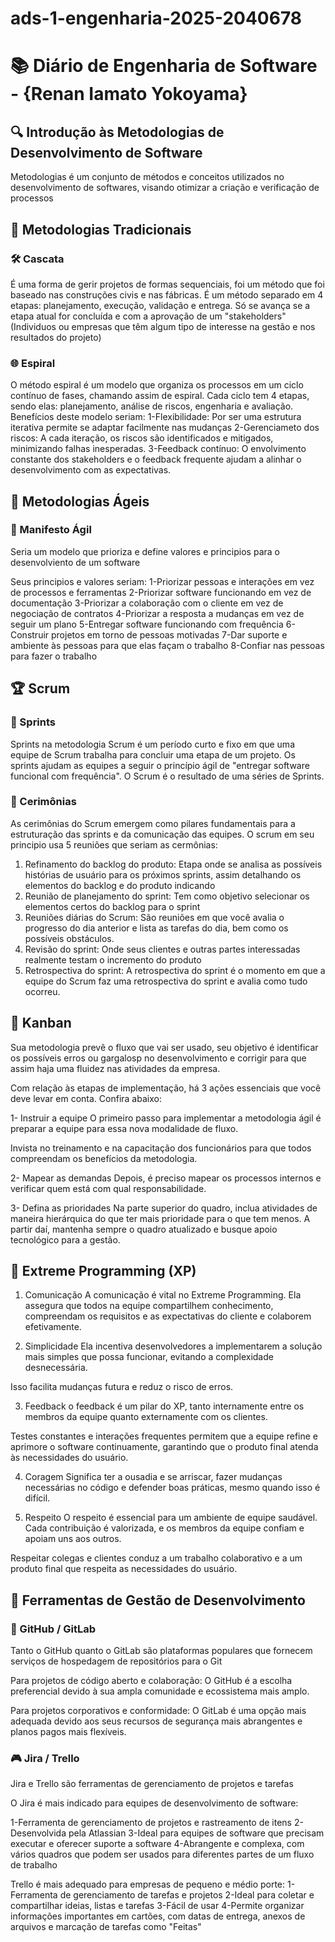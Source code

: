 # ads-1-engenharia-2025-2040678

# 📚 Diário de Engenharia de Software - {Renan Iamato Yokoyama}

## 🔍 Introdução às Metodologias de Desenvolvimento de Software  
Metodologias é um conjunto de métodos e conceitos utilizados no desenvolvimento de softwares, visando otimizar a criação e verificação de processos
## 📖 Metodologias Tradicionais  
### 🛠️ Cascata  
É uma forma de gerir projetos de formas sequenciais, foi um método que foi baseado nas construções civis e nas fábricas.
É um método separado em 4 etapas: planejamento, execução, validação e entrega. Só se avança se a etapa atual for concluída e com a aprovação de um "stakeholders" (Individuos ou empresas que têm algum tipo de interesse na gestão e nos resultados do projeto)



### 🌐 Espiral  
O método espiral é um modelo que organiza os processos em um ciclo contínuo de fases, chamando assim de espiral. Cada ciclo tem 4 etapas, sendo elas: planejamento, análise de riscos, engenharia e avaliação.
Benefícios deste modelo seriam: 
1-Flexibilidade: Por ser uma estrutura iterativa permite se adaptar facilmente nas mudanças
2-Gerenciameto dos riscos:  A cada iteração, os riscos são identificados e mitigados, minimizando falhas inesperadas.
3-Feedback contínuo: O envolvimento constante dos stakeholders e o feedback frequente ajudam a alinhar o desenvolvimento com as expectativas.

## 💪 Metodologias Ágeis  
### 📖 Manifesto Ágil  
Seria um modelo que prioriza e define valores e principios para o desenvolviento de um software

Seus principios e valores seriam: 
1-Priorizar pessoas e interações em vez de processos e ferramentas
2-Priorizar software funcionando em vez de documentação
3-Priorizar a colaboração com o cliente em vez de negociação de contratos
4-Priorizar a resposta a mudanças em vez de seguir um plano
5-Entregar software funcionando com frequência
6-Construir projetos em torno de pessoas motivadas
7-Dar suporte e ambiente às pessoas para que elas façam o trabalho
8-Confiar nas pessoas para fazer o trabalho

## 🏆 Scrum  
### 📅 Sprints  
Sprints na metodologia Scrum é um período curto e fixo em que uma equipe de Scrum trabalha para concluir uma etapa de um projeto.
Os sprints ajudam as equipes a seguir o princípio ágil de "entregar software funcional com frequência". O Scrum é o resultado de uma séries de Sprints.

### 💬 Cerimônias  
As cerimônias do Scrum emergem como pilares fundamentais para a estruturação das sprints e da comunicação das equipes.
O scrum em seu principio usa 5 reuniões que seriam as cermônias:

1. Refinamento do backlog do produto: Etapa onde se analisa as possíveis histórias de usuário para os próximos sprints, assim detalhando os elementos do backlog e do produto indicando
2. Reunião de planejamento do sprint: Tem como objetivo selecionar os elementos certos do backlog para o sprint
3. Reuniões diárias do Scrum: São reuniões em que você avalia o progresso do dia anterior e lista as tarefas do dia, bem como os possíveis obstáculos.
4. Revisão do sprint: Onde seus clientes e outras partes interessadas realmente testam o incremento do produto
5. Retrospectiva do sprint: A retrospectiva do sprint é o momento em que a equipe do Scrum faz uma retrospectiva do sprint e avalia como tudo ocorreu.

## 🎯 Kanban  
Sua metodologia prevê o fluxo que vai ser usado, seu objetivo é identificar os possíveis erros ou gargalosp no desenvolvimento e corrigir para que assim haja uma fluidez nas atividades da empresa.

Com relação às etapas de implementação, há 3 ações essenciais que você deve levar em conta. Confira abaixo:

1- Instruir a equipe
O primeiro passo para implementar a metodologia ágil é preparar a equipe para essa nova modalidade de fluxo.

Invista no treinamento e na capacitação dos funcionários para que todos compreendam os benefícios da metodologia.

2- Mapear as demandas
Depois, é preciso mapear os processos internos e verificar quem está com qual responsabilidade.

3- Defina as prioridades
Na parte superior do quadro, inclua atividades de maneira hierárquica do que ter mais prioridade para o que tem menos. A partir daí, mantenha sempre o quadro atualizado e busque apoio tecnológico para a gestão.
## 🚀 Extreme Programming (XP)  

1. Comunicação 
A comunicação é vital no Extreme Programming. Ela assegura que todos na equipe compartilhem conhecimento, compreendam os requisitos e as expectativas do cliente e colaborem efetivamente. 

2. Simplicidade 
Ela incentiva desenvolvedores a implementarem a solução mais simples que possa funcionar, evitando a complexidade desnecessária. 

Isso facilita mudanças futura e reduz o risco de erros.

3. Feedback o feedback é um pilar do XP, tanto internamente entre os membros da equipe quanto externamente com os clientes. 

Testes constantes e interações frequentes permitem que a equipe refine e aprimore o software continuamente, garantindo que o produto final atenda às necessidades do usuário.

4. Coragem 
Significa ter a ousadia e se arriscar, fazer mudanças necessárias no código e defender boas práticas, mesmo quando isso é difícil. 

5. Respeito 
O respeito é essencial para um ambiente de equipe saudável. Cada contribuição é valorizada, e os membros da equipe confiam e apoiam uns aos outros. 

Respeitar colegas e clientes conduz a um trabalho colaborativo e a um produto final que respeita as necessidades do usuário.

## 🔧 Ferramentas de Gestão de Desenvolvimento  
### 💪 GitHub / GitLab  

Tanto o GitHub quanto o GitLab são plataformas populares que fornecem serviços de hospedagem de repositórios para o Git

Para projetos de código aberto e colaboração: O GitHub é a escolha preferencial devido à sua ampla comunidade e ecossistema mais amplo.

Para projetos corporativos e conformidade: O GitLab é uma opção mais adequada devido aos seus recursos de segurança mais abrangentes e planos pagos mais flexíveis.


### 🎮 Jira / Trello  

Jira e Trello são ferramentas de gerenciamento de projetos e tarefas

O Jira é mais indicado para equipes de desenvolvimento de software:

1-Ferramenta de gerenciamento de projetos e rastreamento de itens 
2-Desenvolvida pela Atlassian 
3-Ideal para equipes de software que precisam executar e oferecer suporte a software 
4-Abrangente e complexa, com vários quadros que podem ser usados para diferentes partes de um fluxo de trabalho 

Trello é mais adequado para empresas de pequeno e médio porte:
1-Ferramenta de gerenciamento de tarefas e projetos
2-Ideal para coletar e compartilhar ideias, listas e tarefas
3-Fácil de usar
4-Permite organizar informações importantes em cartões, com datas de entrega, anexos de arquivos e marcação de tarefas como "Feitas"
